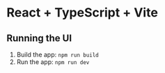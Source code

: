 # React + TypeScript + Vite

## Running the UI

1. Build the app: ```npm run build```
2. Run the app: ```npm run dev```
